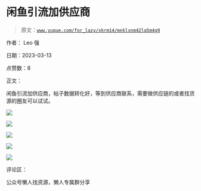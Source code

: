# 闲鱼引流加供应商

> 原文：[`www.yuque.com/for_lazy/xkrm14/mnklxnm42lq5m4g9`](https://www.yuque.com/for_lazy/xkrm14/mnklxnm42lq5m4g9)



作者： Leo 强



日期：2023-03-13



点赞数：8



正文：



闲鱼引流加供应商，帖子数据转化好，等到供应商联系，需要做供应链的或者找货源的圈友可以试试。



![](img/b3f1424205d45ec485fd26ce8c80746e.png)  

![](img/3eeea230a04b1c6361405515d3046796.png)  

![](img/77a6605dad32d4511d8293937815a274.png)  

![](img/1cbe537c7a9f608b93948092dd4d4349.png)  

![](img/82b63e7fb5a6fdac4fa0db3f73d80b81.png)  

评论区：



公众号懒人找资源，懒人专属群分享

